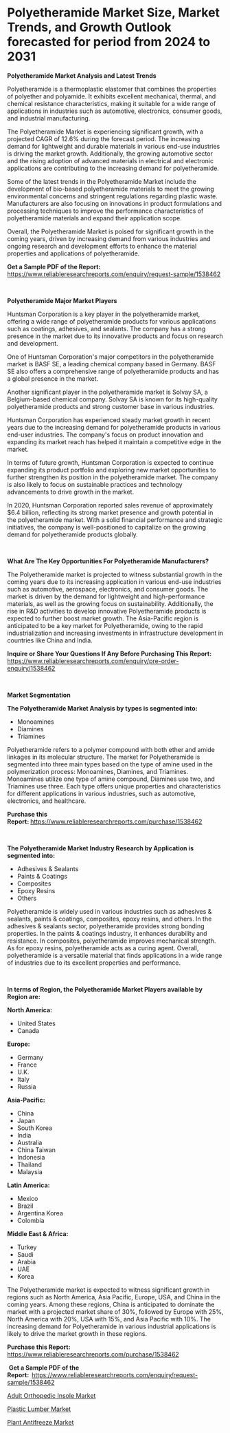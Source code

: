 <p><h1>Polyetheramide Market Size, Market Trends, and Growth Outlook forecasted for period from 2024 to 2031</h1></p><p><strong>Polyetheramide Market Analysis and Latest Trends</strong></p>
<p><p>Polyetheramide is a thermoplastic elastomer that combines the properties of polyether and polyamide. It exhibits excellent mechanical, thermal, and chemical resistance characteristics, making it suitable for a wide range of applications in industries such as automotive, electronics, consumer goods, and industrial manufacturing.</p><p>The Polyetheramide Market is experiencing significant growth, with a projected CAGR of 12.6% during the forecast period. The increasing demand for lightweight and durable materials in various end-use industries is driving the market growth. Additionally, the growing automotive sector and the rising adoption of advanced materials in electrical and electronic applications are contributing to the increasing demand for polyetheramide.</p><p>Some of the latest trends in the Polyetheramide Market include the development of bio-based polyetheramide materials to meet the growing environmental concerns and stringent regulations regarding plastic waste. Manufacturers are also focusing on innovations in product formulations and processing techniques to improve the performance characteristics of polyetheramide materials and expand their application scope.</p><p>Overall, the Polyetheramide Market is poised for significant growth in the coming years, driven by increasing demand from various industries and ongoing research and development efforts to enhance the material properties and applications of polyetheramide.</p></p>
<p><strong>Get a Sample PDF of the Report:&nbsp;</strong> <a href="https://www.reliableresearchreports.com/enquiry/request-sample/1538462">https://www.reliableresearchreports.com/enquiry/request-sample/1538462</a></p>
<p>&nbsp;</p>
<p><strong>Polyetheramide Major Market Players</strong></p>
<p><p>Huntsman Corporation is a key player in the polyetheramide market, offering a wide range of polyetheramide products for various applications such as coatings, adhesives, and sealants. The company has a strong presence in the market due to its innovative products and focus on research and development.</p><p>One of Huntsman Corporation's major competitors in the polyetheramide market is BASF SE, a leading chemical company based in Germany. BASF SE also offers a comprehensive range of polyetheramide products and has a global presence in the market.</p><p>Another significant player in the polyetheramide market is Solvay SA, a Belgium-based chemical company. Solvay SA is known for its high-quality polyetheramide products and strong customer base in various industries.</p><p>Huntsman Corporation has experienced steady market growth in recent years due to the increasing demand for polyetheramide products in various end-user industries. The company's focus on product innovation and expanding its market reach has helped it maintain a competitive edge in the market.</p><p>In terms of future growth, Huntsman Corporation is expected to continue expanding its product portfolio and exploring new market opportunities to further strengthen its position in the polyetheramide market. The company is also likely to focus on sustainable practices and technology advancements to drive growth in the market.</p><p>In 2020, Huntsman Corporation reported sales revenue of approximately $6.4 billion, reflecting its strong market presence and growth potential in the polyetheramide market. With a solid financial performance and strategic initiatives, the company is well-positioned to capitalize on the growing demand for polyetheramide products globally.</p></p>
<p>&nbsp;</p>
<p><strong>What Are The Key Opportunities For Polyetheramide Manufacturers?</strong></p>
<p><p>The Polyetheramide market is projected to witness substantial growth in the coming years due to its increasing application in various end-use industries such as automotive, aerospace, electronics, and consumer goods. The market is driven by the demand for lightweight and high-performance materials, as well as the growing focus on sustainability. Additionally, the rise in R&D activities to develop innovative Polyetheramide products is expected to further boost market growth. The Asia-Pacific region is anticipated to be a key market for Polyetheramide, owing to the rapid industrialization and increasing investments in infrastructure development in countries like China and India.</p></p>
<p><strong>Inquire or Share Your Questions If Any Before Purchasing This Report:</strong> <a href="https://www.reliableresearchreports.com/enquiry/pre-order-enquiry/1538462">https://www.reliableresearchreports.com/enquiry/pre-order-enquiry/1538462</a></p>
<p>&nbsp;</p>
<p><strong>Market Segmentation</strong></p>
<p><strong>The Polyetheramide Market Analysis by types is segmented into:</strong></p>
<p><ul><li>Monoamines</li><li>Diamines</li><li>Triamines</li></ul></p>
<p><p>Polyetheramide refers to a polymer compound with both ether and amide linkages in its molecular structure. The market for Polyetheramide is segmented into three main types based on the type of amine used in the polymerization process: Monoamines, Diamines, and Triamines. Monoamines utilize one type of amine compound, Diamines use two, and Triamines use three. Each type offers unique properties and characteristics for different applications in various industries, such as automotive, electronics, and healthcare.</p></p>
<p><strong>Purchase this Report:&nbsp;</strong><a href="https://www.reliableresearchreports.com/purchase/1538462">https://www.reliableresearchreports.com/purchase/1538462</a></p>
<p>&nbsp;</p>
<p><strong>The Polyetheramide Market Industry Research by Application is segmented into:</strong></p>
<p><ul><li>Adhesives & Sealants</li><li>Paints & Coatings</li><li>Composites</li><li>Epoxy Resins</li><li>Others</li></ul></p>
<p><p>Polyetheramide is widely used in various industries such as adhesives & sealants, paints & coatings, composites, epoxy resins, and others. In the adhesives & sealants sector, polyetheramide provides strong bonding properties. In the paints & coatings industry, it enhances durability and resistance. In composites, polyetheramide improves mechanical strength. As for epoxy resins, polyetheramide acts as a curing agent. Overall, polyetheramide is a versatile material that finds applications in a wide range of industries due to its excellent properties and performance.</p></p>
<p>&nbsp;</p>
<p><strong>In terms of Region, the Polyetheramide Market Players available by Region are:</strong></p>
<p>
    <p> <strong> North America: </strong>
        <ul>
            <li>United States</li>
            <li>Canada</li>
        </ul>
        </p> 
    <p> <strong> Europe: </strong>
        <ul>
            <li>Germany</li>
            <li>France</li>
            <li>U.K.</li>
            <li>Italy</li>
            <li>Russia</li>
        </ul>
        </p> 
    <p> <strong> Asia-Pacific: </strong>
        <ul>
            <li>China</li>
            <li>Japan</li>
            <li>South Korea</li>
            <li>India</li>
            <li>Australia</li>
            <li>China Taiwan</li>
            <li>Indonesia</li>
            <li>Thailand</li>
            <li>Malaysia</li>
        </ul>
        </p> 
    <p> <strong> Latin America: </strong>
        <ul>
            <li>Mexico</li>
            <li>Brazil</li>
            <li>Argentina Korea</li>
            <li>Colombia</li>
        </ul>
        </p> 
    <p> <strong> Middle East & Africa: </strong>
        <ul>
            <li>Turkey</li>
            <li>Saudi</li>
            <li>Arabia</li>
            <li>UAE</li>
            <li>Korea</li>
        </ul>
    </p>
    </p>
<p><p>The Polyetheramide market is expected to witness significant growth in regions such as North America, Asia Pacific, Europe, USA, and China in the coming years. Among these regions, China is anticipated to dominate the market with a projected market share of 30%, followed by Europe with 25%, North America with 20%, USA with 15%, and Asia Pacific with 10%. The increasing demand for Polyetheramide in various industrial applications is likely to drive the market growth in these regions.</p></p>
<p><strong>Purchase this Report: </strong><a href="https://www.reliableresearchreports.com/purchase/1538462">https://www.reliableresearchreports.com/purchase/1538462</a></p>
<p>&nbsp;<strong>Get a Sample PDF of the Report:&nbsp;&nbsp;</strong><a href="https://www.reliableresearchreports.com/enquiry/request-sample/1538462">https://www.reliableresearchreports.com/enquiry/request-sample/1538462</a></p>
<p><strong></strong></p>
<p><p><a href="https://view.publitas.com/reportprime-1/adult-orthopedic-insole-market-with-the-goal-of-estimating-the-market-size-and-future-growth-potential-of-various-market-segments-based-on-component-applications-end-user-and-region/">Adult Orthopedic Insole Market</a></p><p><a href="https://github.com/edytherolanlouisejk1miz0wig/Market-Research-Report-List-1/blob/main/plastic-lumber-market.md">Plastic Lumber Market</a></p><p><a href="https://github.com/peachesmcdowel1/Market-Research-Report-List-1/blob/main/plant-antifreeze-market.md">Plant Antifreeze Market</a></p></p>